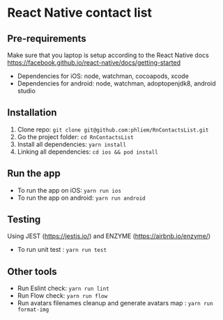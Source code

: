 # React Native contact list


## Pre-requirements
Make sure that you laptop is setup according to the React Native docs
https://facebook.github.io/react-native/docs/getting-started

- Dependencies for iOS: node, watchman, cocoapods, xcode
- Dependencies for android: node, watchman, adoptopenjdk8, android studio


## Installation
1. Clone repo: `git clone git@github.com:phliem/RnContactsList.git`
2. Go the project folder: `cd RnContactsList`
3. Install all dependencies: `yarn install`
4. Linking all dependencies: `cd ios && pod install`


## Run the app
- To run the app on iOS: `yarn run ios`
- To run the app on android: `yarn run android`


## Testing
Using JEST (https://jestjs.io/) and ENZYME (https://airbnb.io/enzyme/)
- To run unit test : `yarn run test`


## Other tools
- Run Eslint check: `yarn run lint`
- Run Flow check: `yarn run flow`
- Run avatars filenames cleanup and generate avatars map : `yarn run format-img`
